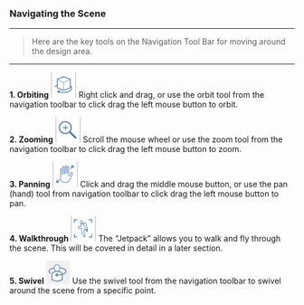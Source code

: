### Navigating the Scene
---
> Here are the key tools on the Navigation Tool Bar for moving around the design area. 

---
**1. Orbiting**
![](./images/orbit-tool.png) 
Right click and drag, or use the orbit tool from the navigation toolbar to click drag the left mouse button to orbit.

**2. Zooming**
![](./images/zoom.png) 
Scroll the mouse wheel or use the zoom tool from the navigation toolbar to click drag the left mouse button to zoom.

**3. Panning**
![](./images/panning.png)
Click and drag the middle mouse button, or use the pan \(hand\) tool from navigation toolbar to click drag the left mouse button to pan.

**4. Walkthrough**
![](./images/jet-pack.png)
The “Jetpack” allows you to walk and fly through the scene. This will be covered in detail in a later section.

**5. Swivel**
![](images/Swivel.PNG)
Use the swivel tool from the navigation toolbar to swivel around the scene from a specific point. 

